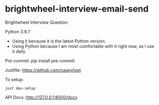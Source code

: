 # brightwheel-interview-email-send
Brightwheel Interview Question

Python 3.9.7
  - Using it because it is the latest Python version.
  - Using Python because I am most comfortable with it right now, as I use it
    daily

Pre-commit:
pip install pre-commit

Justfile:
https://github.com/casey/just


To setup:
```shell script
just dev-setup
```


API Docs: http://127.0.0.1:8000/docs
